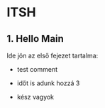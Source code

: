 # ITSH

## 1. Hello Main

Ide jön az első fejezet tartalma:

- test comment
- időt is adunk hozzá 3

- kész vagyok
